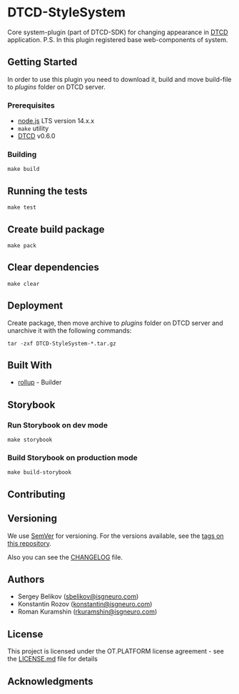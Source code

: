 # DTCD-StyleSystem

Core system-plugin (part of DTCD-SDK) for changing appearance in [DTCD](https://github.com/ISGNeuroTeam/DTCD) application.
P.S. In this plugin registered base web-components of system.

## Getting Started

In order to use this plugin you need to download it, build and move build-file to _plugins_ folder on DTCD server.

### Prerequisites

- [node.js](https://nodejs.org/en/) LTS version 14.x.x
- `make` utility
- [DTCD](https://github.com/ISGNeuroTeam/DTCD) v0.6.0

### Building

```
make build
```

## Running the tests

```
make test
```

## Create build package

```
make pack
```

## Clear dependencies

```
make clear
```

## Deployment

Create package, then move archive to _plugins_ folder on DTCD server and unarchive it with the following commands:

```
tar -zxf DTCD-StyleSystem-*.tar.gz
```

## Built With

- [rollup](https://rollupjs.org/guide/en/) - Builder

## Storybook

### Run Storybook on dev mode

```
make storybook
```

### Build Storybook on production mode

```
make build-storybook
```

## Contributing

## Versioning

We use [SemVer](http://semver.org/) for versioning. For the versions available, see the [tags on this repository](https://github.com/ISGNeuroTeam/DTCD-StyleSystem/tags).

Also you can see the [CHANGELOG](CHANGELOG.md) file.

## Authors

- Sergey Belikov (sbelikov@isgneuro.com)
- Konstantin Rozov (konstantin@isgneuro.com)
- Roman Kuramshin (rkuramshin@isgneuro.com)

## License

This project is licensed under the OT.PLATFORM license agreement - see the [LICENSE.md](LICENSE.md) file for details

## Acknowledgments

